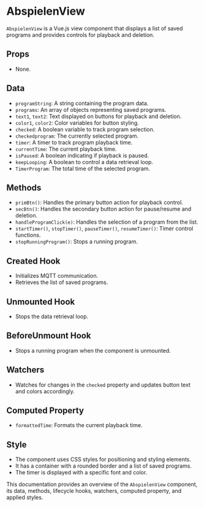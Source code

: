 # AbspielenView

`AbspielenView` is a Vue.js view component that displays a list of saved programs and provides controls for playback and deletion.

## Props

- None.

## Data

- `programString`: A string containing the program data.
- `programs`: An array of objects representing saved programs.
- `text1`, `text2`: Text displayed on buttons for playback and deletion.
- `color1`, `color2`: Color variables for button styling.
- `checked`: A boolean variable to track program selection.
- `checkedprogram`: The currently selected program.
- `timer`: A timer to track program playback time.
- `currentTime`: The current playback time.
- `isPaused`: A boolean indicating if playback is paused.
- `keepLooping`: A boolean to control a data retrieval loop.
- `TimerProgram`: The total time of the selected program.

## Methods

- `primBtn()`: Handles the primary button action for playback control.
- `secBtn()`: Handles the secondary button action for pause/resume and deletion.
- `handleProgramClick(e)`: Handles the selection of a program from the list.
- `startTimer()`, `stopTimer()`, `pauseTimer()`, `resumeTimer()`: Timer control functions.
- `stopRunningProgram()`: Stops a running program.

## Created Hook

- Initializes MQTT communication.
- Retrieves the list of saved programs.

## Unmounted Hook

- Stops the data retrieval loop.

## BeforeUnmount Hook

- Stops a running program when the component is unmounted.

## Watchers

- Watches for changes in the `checked` property and updates button text and colors accordingly.

## Computed Property

- `formattedTime`: Formats the current playback time.

## Style

- The component uses CSS styles for positioning and styling elements.
- It has a container with a rounded border and a list of saved programs.
- The timer is displayed with a specific font and color.

This documentation provides an overview of the `AbspielenView` component, its data, methods, lifecycle hooks, watchers, computed property, and applied styles.